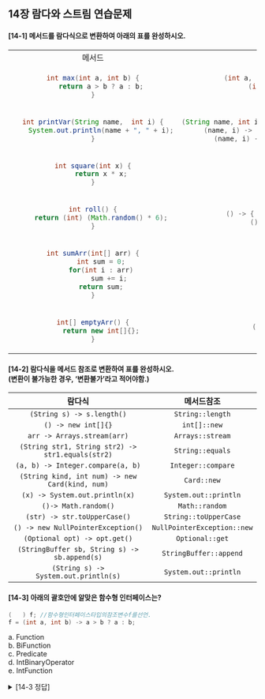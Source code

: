 ## 14장 람다와 스트림 연습문제

<h4>
[14-1] 메서드를 람다식으로 변환하여 아래의 표를 완성하시오.
</h4>

<table style="border: 2px; text-align: center;">
  <tr>
    <td> 메서드 </td>
    <td> 람다식 </td>
  </tr>
<tr>
  <td>

```java
int max(int a, int b) {
    return a > b ? a : b;
}
```

  </td>
  <td>

```java
(int a, int b) -> { return a > b ? a : b; }
(int a, int b) -> a > b ? a : b
(a, b) -> a > b ? a : b
```

  </td>
</tr>
<tr>
  <td>

```java
int printVar(String name,  int i) {
    System.out.println(name + ", " + i);
}
```

  </td>
  <td>

```java
(String name, int i) -> { System.out.println(name + ", " + i); }
(name, i) -> { System.out.println(name + ", " + i); }
(name, i) -> System.out.println(name + ", " + i)
```

  </td>
</tr>
<tr>
  <td>

```java
int square(int x) {
    return x * x;
}
```

  </td>
  <td>

```java
(int x) ->  x * x
(x) -> x * x
x -> x * x
```

  </td>
</tr>

<tr>
  <td>

```java
int roll() {
    return (int) (Math.random() * 6);
}
```

  </td>
  <td>

```java
() -> { return (int)(Math.random() * 6); }
() -> (int)(Math.random() * 6)
```

  </td>
</tr>
<tr>
  <td>

```java
int sumArr(int[] arr) {
    int sum = 0;
    for(int i : arr)
        sum += i;
    return sum;
}
```

  </td>
  <td>

```java
(int[] arr) -> {
    int sum = 0;
    for(int i : arr)
        sum += i;
    return sum;
}
```

  </td>
</tr>
<tr>
  <td>

```java
int[] emptyArr() {
    return new int[]{};
}
```

  </td>
  <td>

```java
() -> { return new int[]{}; }
() -> new int[]{}
```

  </td>
</tr>
</table>

<h4>
[14-2] 람다식을 메서드 참조로 변환하여 표를 완성하시오. 
</br> (변환이 불가능한 경우, ‘변환불가’라고 적어야함.)
</h4>

|                      람다식                       |         메서드참조          |
| :-----------------------------------------------: | :-------------------------: |
|            `(String s) -> s.length()`             |      `String::length`       |
|                `() -> new int[]{}`                |        `int[]::new`         |
|            `arr -> Arrays.stream(arr)`            |      `Arrays::stream`       |
| `(String str1, String str2) -> str1.equals(str2)` |      `String::equals`       |
|         `(a, b) -> Integer.compare(a, b)`         |     `Integer::compare`      |
|  `(String kind, int num) -> new Card(kind, num)`  |         `Card::new`         |
|          `(x) -> System.out.println(x)`           |    `System.out::println`    |
|               `()-> Math.random()`                |       `Math::random`        |
|           `(str) -> str.toUpperCase()`            |    `String::toUpperCase`    |
|        `() -> new NullPointerException()`         | `NullPointerException::new` |
|           `(Optional opt) -> opt.get()`           |       `Optional::get`       |
|   `(StringBuffer sb, String s) -> sb.append(s)`   |   `StringBuffer::append`    |
|       `(String s) -> System.out.println(s)`       |    `System.out::println`    |

<h4>
[14-3] 아래의 괄호안에 알맞은 함수형 인터페이스는?
</h4>

```java
(   ) f; //함수형인터페이스타입의참조변수f를선언.
f = (int a, int b) -> a > b ? a : b;
```

<p>
a. Function</br>
b. BiFunction</br>
c. Predicate</br>
d. IntBinaryOperator </br>
e. IntFunction</br>
</p>

<details>
<summary>[14-3 정답]</summary>
<p id="answer">
<p>
d. IntBinaryOperator </br>
</p>
</details>
